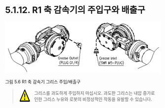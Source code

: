 ﻿# 5.1.12. R1 축 감속기의 주입구와 배출구

![](../../_assets/그림_5.6_6축_감속기_그리스_주입_배출구.png  )

그림 5.6 R1 축 감속기 그리스 주입/배출구


<blockquote>
<table border="0">
<thead>
  <tr>
    <td> <img src="../../_assets/주의표시.png" width = 65 height = 40> </td>
    <td colspan="4">그리스를 과도하게 주입하지 마십시오. 과도한 그리스는 내압 증가로 인한 그리스 누유와 로봇의 비정상적인 작동을 유발할 수 있습니다.</td>
  </tr>
</thead>
</table>  
</blockquote>